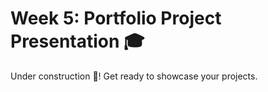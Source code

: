 # Week 5: Portfolio Project Presentation 🎓
Under construction 🚧! Get ready to showcase your projects.